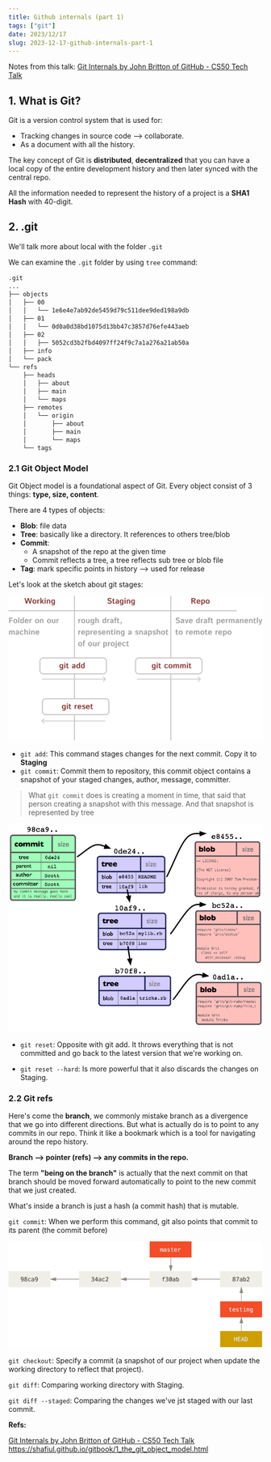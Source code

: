```yaml
---
title: Github internals (part 1)
tags: ["git"]
date: 2023/12/17
slug: 2023-12-17-github-internals-part-1
---
```


Notes from this talk: [Git Internals by John Britton of GitHub - CS50 Tech Talk](https://www.youtube.com/watch?v=lG90LZotrpo&ab_channel=CS50)

## 1. What is Git?

Git is a version control system that is used for:
- Tracking changes in source code --> collaborate.
- As a document with all the history.

The key concept of Git is **distributed**, **decentralized** that you can have a local copy of the entire development history and then later synced with the central repo.

All the information needed to represent the history of a project is a **SHA1 Hash** with 40-digit.

## 2. .git

We'll talk more about local with the folder `.git`

We can examine the `.git` folder by using `tree` command:

```
.git
...
├── objects
│   ├── 00
│   │   └── 1e6e4e7ab92de5459d79c511dee9ded198a9db
│   ├── 01
│   │   └── 0d0a0d38bd1075d13bb47c3857d76efe443aeb
│   ├── 02
│   │   ├── 5052cd3b2fbd4097ff24f9c7a1a276a21ab50a
│   ├── info
│   └── pack
└── refs
    ├── heads
    │   ├── about
    │   ├── main
    │   └── maps
    ├── remotes
    │   └── origin
    │       ├── about
    │       ├── main
    │       └── maps
    └── tags
```

### 2.1 Git Object Model

Git Object model is a foundational aspect of Git. Every object consist of 3 things: **type, size, content**.

There are 4 types of objects:
- **Blob**: file data
- **Tree**: basically like a directory. It references to others tree/blob
- **Commit**:
  + A snapshot of the repo at the given time
  + Commit reflects a tree, a tree reflects sub tree or blob file
- **Tag**: mark specific points in history --> used for release

Let's look at the sketch about git stages:

![Git stage](https://raw.githubusercontent.com/southxzx/handbook-gatsby/main/_posts/everyday/_meta/git-stages.png)

- `git add`: This command stages changes for the next commit. Copy it to **Staging**
- `git commit`: Commit them to repository, this commit object contains a snapshot of your staged changes, author, message, committer.

>What `git commit` does is creating a moment in time, that said that person creating a snapshot with this message. And that snapshot is represented by tree

![Git commit process](https://raw.githubusercontent.com/southxzx/handbook-gatsby/main/_posts/everyday/_meta/objects-example.png)

- `git reset`: Opposite with git add. It throws everything that is not committed and go back to the latest version that we're working on.

- `git reset --hard`: Is more powerful that it also discards the changes on Staging.

### 2.2 Git refs

Here's come the **branch**, we commonly mistake branch as a divergence that we go into different directions. But what is actually do is to point to any commits in our repo. Think it like a bookmark which is a tool for navigating around the repo history.

**Branch --> pointer (refs) --> any commits in the repo.**

The term **"being on the branch"** is actually that the next commit on that branch should be moved forward automatically to point to the new commit that we just created.

What's inside a branch is just a hash (a commit hash) that is mutable.

`git commit`: When we perform this command, git also points that commit to its parent (the commit before)

![Git commit refs](https://raw.githubusercontent.com/southxzx/handbook-gatsby/main/_posts/everyday/_meta/advance-testing.png)

`git checkout`: Specify a commit (a snapshot of our project when update the working directory to reflect that project). 

`git diff`: Comparing working directory with Staging.

`git diff --staged`: Comparing the changes we've jst staged with our last commit.

**Refs:**

[Git Internals by John Britton of GitHub - CS50 Tech Talk](https://www.youtube.com/watch?v=lG90LZotrpo&ab_channel=CS50)
https://shafiul.github.io/gitbook/1_the_git_object_model.html




